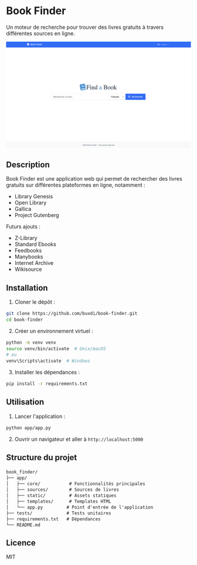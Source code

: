 # Book Finder

Un moteur de recherche pour trouver des livres gratuits à travers différentes sources en ligne.

![la page d'accueil](screenshot/screenshot.png)

## Description

Book Finder est une application web qui permet de rechercher des livres gratuits sur différentes plateformes en ligne, notamment :

- Library Genesis
- Open Library
- Gallica
- Project Gutenberg

Futurs ajouts :

- Z-Library
- Standard Ebooks
- Feedbooks
- Manybooks
- Internet Archive
- Wikisource

## Installation

1. Cloner le dépôt :
```bash
git clone https://github.com/buxdi/book-finder.git
cd book-finder
```

2. Créer un environnement virtuel :
```bash
python -m venv venv
source venv/bin/activate  # Unix/macOS
# ou
venv\Scripts\activate  # Windows
```

3. Installer les dépendances :
```bash
pip install -r requirements.txt
```

## Utilisation

1. Lancer l'application :
```bash
python app/app.py
```

2. Ouvrir un navigateur et aller à `http://localhost:5000`

## Structure du projet

```
book_finder/
├── app/
│   ├── core/           # Fonctionnalités principales
│   ├── sources/        # Sources de livres
│   ├── static/         # Assets statiques
│   ├── templates/      # Templates HTML
│   └── app.py         # Point d'entrée de l'application
├── tests/             # Tests unitaires
├── requirements.txt   # Dépendances
└── README.md
```

## Licence

MIT
